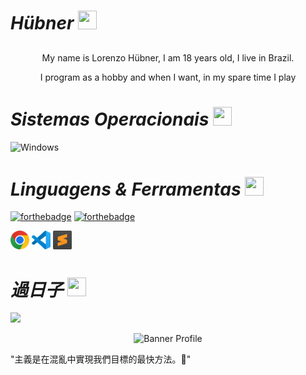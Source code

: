 #                                                                    *Hübner* <img src="https://cdn.discordapp.com/emojis/1067621416100429824.gif?size=2048" height="30px" width="30px"/> 

##

<p align="center">My name is Lorenzo Hübner, I am 18 years old, I live in Brazil.
</p>

<p align="center">I program as a hobby and when I want, in my spare time I play
</p>

#                                                                     *Sistemas Operacionais*  <img src="https://cdn.discordapp.com/attachments/783731417783861298/795259336439234610/u_dkzada.gif" height="30px" width="30px"/> 

 ![Windows](https://img.shields.io/badge/Windows-%23323330?style=for-the-badge&logo=windows&logoColor=%23F7DF1E)
 
 #                                                                    *Linguagens & Ferramentas* <img src="https://cdn.discordapp.com/attachments/783731417783861298/795260004637868042/e_planet.gif" height="30px" width="30px"/> 
 
[![forthebadge](https://img.shields.io/badge/javascript%20-%23323330.svg?&style=for-the-badge&logo=javascript&logoColor=%23F7DF1E)](https://github.com/amizaade)
[![forthebadge](https://img.shields.io/badge/csharp%20-%23323330.svg?&style=for-the-badge&logo=c&logoColor=%blue)](https://github.com/amizaade)

<code><img height="30" src="https://raw.githubusercontent.com/github/explore/80688e429a7d4ef2fca1e82350fe8e3517d3494d/topics/chrome/chrome.png"></code>
<code><img height="30" src="https://raw.githubusercontent.com/github/explore/80688e429a7d4ef2fca1e82350fe8e3517d3494d/topics/visual-studio-code/visual-studio-code.png"></code>
<code><img height="30" src="https://raw.githubusercontent.com/github/explore/80688e429a7d4ef2fca1e82350fe8e3517d3494d/topics/sublime-text/sublime-text.png"></code>

 #                                                                  *過日子* <img src="https://cdn.discordapp.com/attachments/783731417783861298/795260417488322570/a_starred.gif" height="30px" width="30px"/>
 
<img src="https://cdn.discordapp.com/attachments/1007857524889890838/1009568020508713001/minecraft-aesthetic-background.gif"/>

<p align="center"><img src="https://cdn.discordapp.com/attachments/1277684824399806587/1298748809886699612/588a2b3c5cff2a85d53b2cac1a94cdcf.gif?ex=671ab195&is=67196015&hm=d66fd268660ed4949ea15b30800d626890df5cff684f186db94415fefc0e83b3&" alt="Banner Profile"/></p>

"主義是在混亂中實現我們目標的最快方法。🖤" 
<p align="left">
